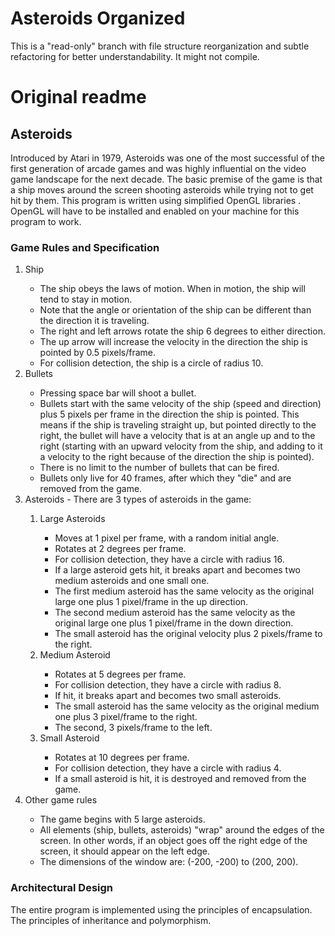 # Asteroids Organized

This is a "read-only" branch with file structure reorganization
and subtle refactoring for better understandability.
It might not compile.

# Original readme

## Asteroids

Introduced by Atari in 1979, Asteroids was one of the most successful of the first generation of arcade games and was highly influential on the video game landscape for the next decade. The basic premise of the game is that a ship moves around the screen shooting asteroids while trying not to get hit by them.
This program is written using simplified OpenGL libraries . OpenGL will have to be installed and enabled on your machine for this program to work.

### Game Rules and Specification

<ol>
  <li>Ship</li>
    <ul>
      <li>The ship obeys the laws of motion. When in motion, the ship will tend to stay in motion.</li>
      <li>Note that the angle or orientation of the ship can be different than the direction it is traveling.</li>
      <li>The right and left arrows rotate the ship 6 degrees to either direction.</li>
      <li>The up arrow will increase the velocity in the direction the ship is pointed by 0.5 pixels/frame.</li>
      <li>For collision detection, the ship is a circle of radius 10.</li>
    </ul>
  
  <li>Bullets</li>
    <ul>
      <li>Pressing space bar will shoot a bullet.</li>
      <li>Bullets start with the same velocity of the ship (speed and direction) plus 5 pixels per frame in the direction the ship is pointed. This means if the ship is traveling straight up, but pointed directly to the right, the bullet will have a velocity that is at an angle up and to the right (starting with an upward velocity from the ship, and adding to it a velocity to the right because of the direction the ship is pointed).</li>
      <li>There is no limit to the number of bullets that can be fired.</li>
      <li>Bullets only live for 40 frames, after which they "die" and are removed from the game.</li>
    </ul>
  
  <li>Asteroids - There are 3 types of asteroids in the game:</li>
    <ol>
      <li>Large Asteroids</li>
        <ul>
          <li>Moves at 1 pixel per frame, with a random initial angle.</li>
          <li>Rotates at 2 degrees per frame.</li>
          <li>For collision detection, they have a circle with radius 16.</li>
          <li>If a large asteroid gets hit, it breaks apart and becomes two medium asteroids and one small one.</li>
          <li>The first medium asteroid has the same velocity as the original large one plus 1 pixel/frame in the up direction.</li>
          <li>The second medium asteroid has the same velocity as the original large one plus 1 pixel/frame in the down direction.</li>
          <li>The small asteroid has the original velocity plus 2 pixels/frame to the right.</li>
        </ul>  
      <li>Medium Asteroid</li>
        <ul>
          <li>Rotates at 5 degrees per frame.</li>
          <li>For collision detection, they have a circle with radius 8.</li>
          <li>If hit, it breaks apart and becomes two small asteroids.</li>
          <li>The small asteroid has the same velocity as the original medium one plus 3 pixel/frame to the right.</li>
          <li>The second, 3 pixels/frame to the left.</li>
        </ul>
      <li>Small Asteroid</li>
        <ul>
          <li>Rotates at 10 degrees per frame.</li>
          <li>For collision detection, they have a circle with radius 4.</li>
          <li>If a small asteroid is hit, it is destroyed and removed from the game.</li>
        </ul>
    </ol>
    
    
  <li>Other game rules</li>
    <ul>
      <li>The game begins with 5 large asteroids.</li>
      <li>All elements (ship, bullets, asteroids) "wrap" around the edges of the screen. In other words, if an object goes off the right edge of the screen, it should appear on the left edge.</li>
      <li>The dimensions of the window are: (-200, -200) to (200, 200).</li>
    </ul>
</ol>

### Architectural Design
The entire program is implemented using the principles of encapsulation. The principles of inheritance and polymorphism. 
